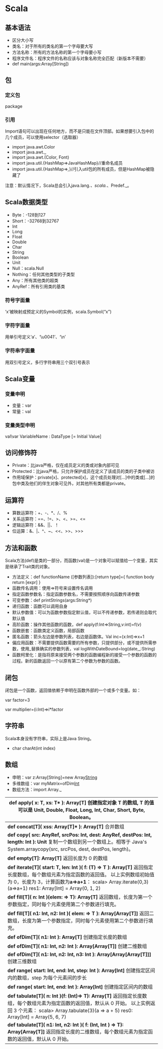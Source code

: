 # Scala

## 基本语法

- 区分大小写
- 类名：对于所有的类名的第一个字母要大写
- 方法名称：所有的方法名称的第一个字母要小写
- 程序文件名：程序文件的名称应该与对象名称完全匹配（新版本不需要）
- def main(args:Array[String])

## 包

### 定义包

package

### 引用

Import语句可以出现在任何地方，而不是只能在文件顶部。如果想要引入包中的几个成员，可以使用selector（选取器）

- import java.awt.Color
- import java.awt._
- import java.awt.(Color, Font)
- import java.util.{HashMap=>JavaHashMap}//重命名成员
- import java.util.{HashMap=>_,_}//引入util包的所有成员，但是HashMap被隐藏了

注意：默认情况下，Scala总会引入java.lang._、scala._、Predef._。

## Scala数据类型

- Byte：-128到127
- Short：-32768到32767
- Int
- Long
- Float
- Double
- Char
- String
- Boolean
- Unit
- Null：scala.Null
- Nothing：任何其他类型的子类型
- Any：所有其他类的超类
- AnyRef：所有引用类的基类

### 符号字面量

‘x’被映射成预定义的Symbol的实例，scala.Symbol(“x”)

### 字符字面量

用单引号定义‘a’、‘\u0041’、‘\n’

### 字符串字面量

用双引号定义，多行字符串用三个双引号表示

## Scala变量

### 变量申明

- 变量：var
- 常量：val

### 变量类型申明

val\var VariableName : DataType [= Initial Value]

## 访问修饰符

- Private：比java严格，仅在成员定义的类或对象内部可见
- Protected：比java严格，只允许保护成员在定义了该成员的类的子类中被访
-  作用域保护：private[x]、protected[x]，这个成员处理对[…]中的类或[…]的包中类及他们的伴生对象可见外，对其他所有类都是private。

## 运算符

- 算数运算符：+、-、*、/、%
- 关系运算符：==、!=、>、<、>=、<=
- 逻辑运算符：&&、||、！
- 位运算：&、|、^、~、<<、>>、>>>

## 方法和函数

Scala方法(def)是类的一部分，而函数(val)是一个对象可以赋值给一个变量，其实是继承了Trait类的对象。

- 方法定义：def functionName ([参数列表]):[return type]={
	   function body
	   return [expr]
	 }
- 函数传名调用：使用=>符号来设置传名调用
- 指定函数参数名：指定函数参数名，不需要按照顺序向函数传递参数
- 可变参数：def printStrings(args:String*)
- 递归函数：函数可以调用自身
- 默认参数值：可以为函数参数指定默认值，可以不传递参数，若传递则会取代默认值
- 高阶函数：操作其他函数的函数，def apply(f:Int=>String,v:int)=f(v)
- 函数嵌套：函数类定义函数，局部函数
- 匿名函数：箭头左边是参数列表，右边是函数体。Val inc=(x:Int)=>x+1
- 偏应用函数：不需要提供函数需要的所有参数，只提供部分，或不提供所需参数，使用_替换确实的参数列表，val logWithDateBound=log(date,_:String)
- 函数柯里化：是指将原来接受两个参数的函数编程新的接受一个参数的函数的过程。新的函数返回一个以原有第二个参数为参数的函数。

## 闭包

闭包是一个函数，返回值依赖于申明在函数外部的一个或多个变量。如：

var factor=3

var multiplier=(i:Int)=>i*factor

## 字符串

Scala本身没有字符串，实际上是Java String。

- char charAt(int index) 

## 数组

- 申明：var z:Array[String]=new Array[String](3)
- 多维数组：var myMatrix=ofDim[Int](3,3)
- 数组方法：import Array._

| **def apply( x: T, xs: T\* ): Array[T]**  创建指定对象 T 的数组, T 的值可以是 Unit, Double, Float,  Long, Int, Char, Short, Byte, Boolean。 |
| ------------------------------------------------------------ |
| **def  concat[T]( xss: Array[T]\* ): Array[T]**  合并数组    |
| **def  copy( src: AnyRef, srcPos: Int, dest: AnyRef, destPos: Int, length: Int ):  Unit**  复制一个数组到另一个数组上。相等于 Java's  System.arraycopy(src, srcPos, dest, destPos, length)。 |
| **def  empty[T]: Array[T]**  返回长度为 0 的数组             |
| **def  iterate[T]( start: T, len: Int )( f: (T) => T ): Array[T]**  返回指定长度数组，每个数组元素为指定函数的返回值。  以上实例数组初始值为 0，长度为 3，计算函数为**a=>a+1**：  scala>  Array.iterate(0,3)(a=>a+1)  res1:  Array[Int] = Array(0, 1, 2) |
| **def  fill[T]( n: Int )(elem: => T): Array[T]**  返回数组，长度为第一个参数指定，同时每个元素使用第二个参数进行填充。 |
| **def  fill[T]( n1: Int, n2: Int )( elem: => T ): Array[Array[T]]**  返回二数组，长度为第一个参数指定，同时每个元素使用第二个参数进行填充。 |
| **def  ofDim[T]( n1: Int ): Array[T]**  创建指定长度的数组   |
| **def  ofDim[T]( n1: Int, n2: Int ): Array[Array[T]]**  创建二维数组 |
| **def  ofDim[T]( n1: Int, n2: Int, n3: Int ): Array[Array[Array[T]]]**  创建三维数组 |
| **def  range( start: Int, end: Int, step: Int ): Array[Int]**  创建指定区间内的数组，step 为每个元素间的步长 |
| **def  range( start: Int, end: Int ): Array[Int]**  创建指定区间内的数组 |
| **def  tabulate[T]( n: Int )(f: (Int)=> T): Array[T]**  返回指定长度数组，每个数组元素为指定函数的返回值，默认从 0 开始。  以上实例返回 3 个元素：  scala>  Array.tabulate(3)(a => a + 5)  res0:  Array[Int] = Array(5, 6, 7) |
| **def  tabulate[T]( n1: Int, n2: Int )( f: (Int, Int ) => T): Array[Array[T]]**  返回指定长度的二维数组，每个数组元素为指定函数的返回值，默认从 0 开始。 |